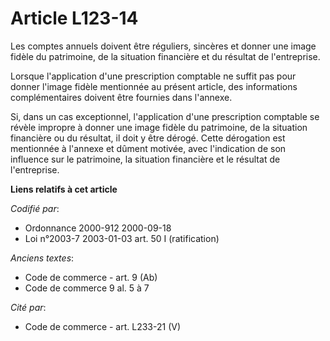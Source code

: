 # Article L123-14

Les comptes annuels doivent être réguliers, sincères et donner une image fidèle du patrimoine, de la situation financière et
du résultat de l'entreprise.

Lorsque l'application d'une prescription comptable ne suffit pas pour donner l'image fidèle mentionnée au présent article,
des informations complémentaires doivent être fournies dans l'annexe.

Si, dans un cas exceptionnel, l'application d'une prescription comptable se révèle impropre à donner une image fidèle du
patrimoine, de la situation financière ou du résultat, il doit y être dérogé. Cette dérogation est mentionnée à l'annexe et
dûment motivée, avec l'indication de son influence sur le patrimoine, la situation financière et le résultat de l'entreprise.

**Liens relatifs à cet article**

_Codifié par_:

  - Ordonnance 2000-912 2000-09-18
  - Loi n°2003-7 2003-01-03 art. 50 I (ratification)

_Anciens textes_:

  - Code de commerce - art. 9 (Ab)
  - Code de commerce 9 al. 5 à 7

_Cité par_:

  - Code de commerce - art. L233-21 (V)
